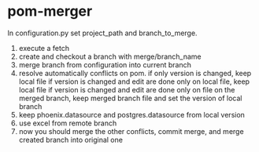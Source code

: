 # pom-merger
In configuration.py set project_path and branch_to_merge.
1) execute a fetch
2) create and checkout a branch with merge/branch_name
3) merge branch from configuration into current branch
4) resolve automatically conflicts on pom.
      if only version is changed, keep local file
      if version is changed and edit are done only on local file, keep local file
      if version is changed and edit are done only on file on the merged branch, keep merged branch file and set the version of local branch
5) keep phoenix.datasource and postgres.datasource from local version
6) use excel from remote branch
7) now you should merge the other conflicts, commit merge, and merge created branch into original one
